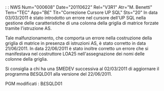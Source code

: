  :  : NWS Num="000608" Date="20110622" Rel="V3R1" Atr="M. Benetti" Tem="TEC" App="B£" Tit="Correzione Cursore UP SQL" Sts="20"
In data 03/03/2011 è stato introdotto un errore nel cursore dell'UP SQL nella gestione delle caratteristiche di una colonna della griglia di matrice forzate tramite l'istruzione AS.

Tale malfunzionamento, che comporta un errore nella costruzione della griglia di matrice in presenza di istruzioni AS, è stato corretto in data 21/06/2011.
In data 22/06/2011 è stato inoltre corretto un errore che si manifestava nel costruttore LOA25 nell'assegnazione dei nomi delle colonne della griglia.

Si consiglia a chi ha una SMEDEV successiva al 02/03/2011 di aggiornare il programma B£SQLD01 alla versione del 22/06/2011.

PGM modificati : 
B£SQLD01
